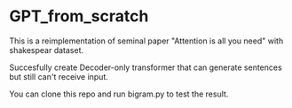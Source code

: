 # GPT_from_scratch
This is a reimplementation of seminal paper "Attention is all you need" with shakespear dataset.

Succesfully create Decoder-only transformer that can generate sentences but still can't receive input.

You can clone this repo and run bigram.py to test the result.
